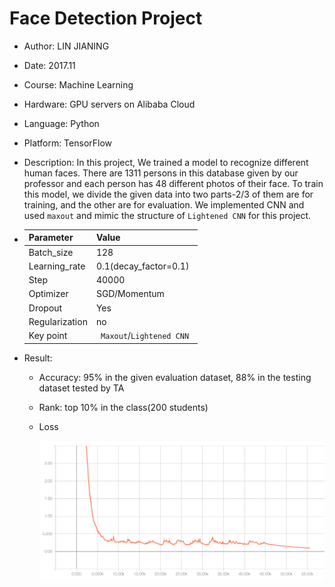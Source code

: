 # Face Detection Project

- Author: LIN JIANING

- Date: 2017.11

- Course: Machine Learning

- Hardware: GPU servers on Alibaba Cloud

- Language: Python

- Platform: TensorFlow

- Description: In this project, We trained a model to recognize different human faces. There are 1311 persons in this database given by our professor and each person has 48 different photos of their face. To train this model, we divide the given data into two parts-2/3 of them are for training, and the other are for evaluation. We implemented CNN and used `maxout` and mimic the structure of `Lightened CNN` for this project.

- | Parameter      | Value                      |
  | -------------- | -------------------------- |
  | Batch_size     | 128                        |
  | Learning_rate  | 0.1(decay_factor=0.1)      |
  | Step           | 40000                      |
  | Optimizer      | SGD/Momentum               |
  | Dropout        | Yes                        |
  | Regularization | no                         |
  | Key point      | ` Maxout`/`Lightened CNN ` |

- Result:
  - Accuracy: 95% in the given evaluation dataset, 88% in the  testing dataset tested by TA

  - Rank: top 10% in the class(200 students)

  - Loss

    ![loss](./loss.png)
